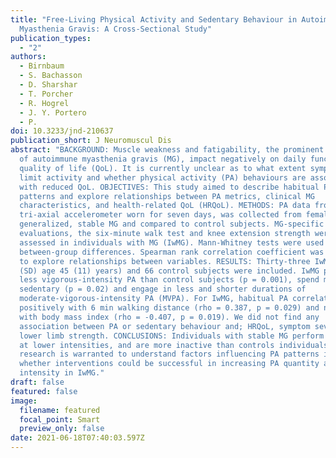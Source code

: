 ```yaml
---
title: "Free-Living Physical Activity and Sedentary Behaviour in Autoimmune
  Myasthenia Gravis: A Cross-Sectional Study"
publication_types:
  - "2"
authors:
  - Birnbaum
  - S. Bachasson
  - D. Sharshar
  - T. Porcher
  - R. Hogrel
  - J. Y. Portero
  - P.
doi: 10.3233/jnd-210637
publication_short: J Neuromuscul Dis
abstract: "BACKGROUND: Muscle weakness and fatigability, the prominent symptoms
  of autoimmune myasthenia gravis (MG), impact negatively on daily function and
  quality of life (QoL). It is currently unclear as to what extent symptoms
  limit activity and whether physical activity (PA) behaviours are associated
  with reduced QoL. OBJECTIVES: This study aimed to describe habitual PA
  patterns and explore relationships between PA metrics, clinical MG
  characteristics, and health-related QoL (HRQoL). METHODS: PA data from a trunk
  tri-axial accelerometer worn for seven days, was collected from females with
  generalized, stable MG and compared to control subjects. MG-specific
  evaluations, the six-minute walk test and knee extension strength were
  assessed in individuals with MG (IwMG). Mann-Whitney tests were used to study
  between-group differences. Spearman rank correlation coefficient was performed
  to explore relationships between variables. RESULTS: Thirty-three IwMG (mean
  (SD) age 45 (11) years) and 66 control subjects were included. IwMG perform
  less vigorous-intensity PA than control subjects (p = 0.001), spend more time
  sedentary (p = 0.02) and engage in less and shorter durations of
  moderate-vigorous-intensity PA (MVPA). For IwMG, habitual PA correlated
  positively with 6 min walking distance (rho = 0.387, p = 0.029) and negatively
  with body mass index (rho = -0.407, p = 0.019). We did not find any
  association between PA or sedentary behaviour and; HRQoL, symptom severity nor
  lower limb strength. CONCLUSIONS: Individuals with stable MG perform less PA,
  at lower intensities, and are more inactive than controls individuals. Further
  research is warranted to understand factors influencing PA patterns in MG and
  whether interventions could be successful in increasing PA quantity and
  intensity in IwMG."
draft: false
featured: false
image:
  filename: featured
  focal_point: Smart
  preview_only: false
date: 2021-06-18T07:40:03.597Z
---
```

